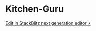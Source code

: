 # Kitchen-Guru

[Edit in StackBlitz next generation editor ⚡️](https://stackblitz.com/~/github.com/saxenamayank92/Kitchen-Guru)